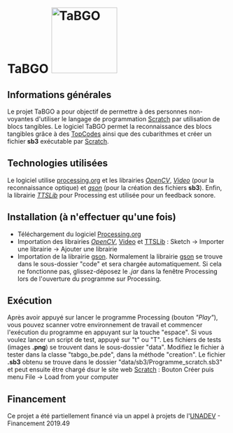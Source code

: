 # TaBGO <img src="https://github.com/truillet/tabgo_be/blob/main/documentation/images/tabgo.png" width=150 alt="TaBGO">

## Informations générales
Le projet TaBGO a pour objectif de permettre à des personnes non-voyantes d'utiliser le langage de programmation [Scratch](https://scratch.mit.edu) par utilisation de blocs tangibles.
Le logiciel TaBGO permet la reconnaissance des blocs tangibles grâce à des [TopCodes](https://github.com/truillet/TopCodes) ainsi que des cubarithmes et créer un fichier **sb3** exécutable par [Scratch](https://scratch.mit.edu).

## Technologies utilisées
Le logiciel utilise [processing.org](https://www.processing.org) et les librairies *[OpenCV](https://github.com/atduskgreg/opencv-processing)*, *[Video](https://github.com/processing/processing-video)* (pour la reconnaissance optique) et *[gson](https://github.com/google/gson)* (pour la création des fichiers **sb3**).
Enfin, la librairie *[TTSLib](https://www.local-guru.net/blog/pages/ttslib)* pour Processing est utilisée pour un feedback sonore.

## Installation (à n'effectuer qu'une fois)
* Téléchargement du logiciel [Processing.org](https://processing.org/download)
* Importation des librairies *[OpenCV](https://github.com/atduskgreg/opencv-processing)*, [Video](https://github.com/processing/processing-video) et [TTSLib](https://www.local-guru.net/blog/pages/ttslib) : Sketch -> Importer une librairie -> Ajouter une librairie
* Importation de la librairie [gson](https://github.com/google/gson). Normalement la librairie [gson](https://github.com/google/gson) se trouve dans le sous-dossier "code" et sera chargée automatiquement. Si cela ne fonctionne pas, glissez-déposez le *.jar* dans la fenêtre Processing lors de l'ouverture du programme sur Processing.

## Exécution
Après avoir appuyé sur lancer le programme Processing (bouton *"Play"*), vous pouvez scanner votre environnement de travail et commencer l'exécution du programme en appuyant sur la touche "espace".
Si vous voulez lancer un script de test, appuyé sur "t" ou "T".
Les fichiers de tests (images **.png**) se trouvent dans le sous-dossier "data". Modifiez le fichier à tester dans
la classe "tabgo_be.pde", dans la méthode "creation".
Le fichier **.sb3** obtenu se trouve dans le dossier "data/sb3/Programme_scratch.sb3" et peut ensuite être chargé dsur le site web [Scratch](https://scratch.mit.edu) : Bouton Créer puis menu  File -> Load from your computer

## Financement
Ce projet a été partiellement financé via un appel à projets de l'[UNADEV](https://www.unadev.com/nos-missions/appel-a-projets) - Financement 2019.49 
